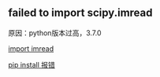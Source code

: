 ## failed to import scipy.imread

原因：python版本过高，3.7.0

[import imread](https://learnku.com/articles/41883)

[pip install 报错](https://zhuanlan.zhihu.com/p/89858202)
